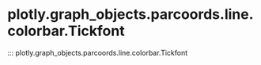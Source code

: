 # plotly.graph_objects.parcoords.line.colorbar.Tickfont

::: plotly.graph_objects.parcoords.line.colorbar.Tickfont
